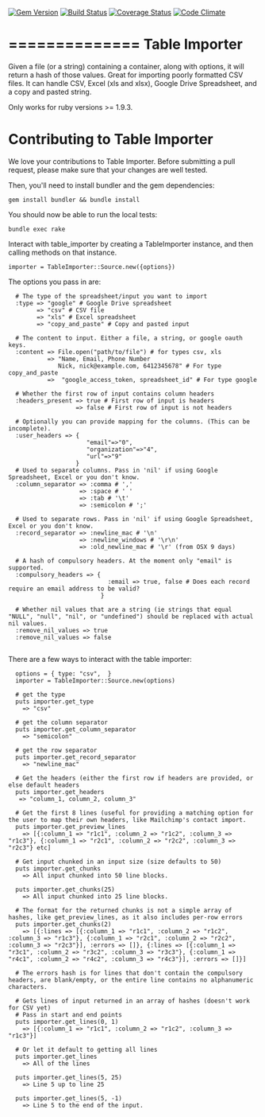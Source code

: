[![Gem Version](https://badge.fury.io/rb/table_importer.svg)](http://badge.fury.io/rb/table_importer) [![Build Status](https://travis-ci.org/pressdoc/table_importer.svg?branch=master)](https://travis-ci.org/pressdoc/table_importer) [![Coverage Status](https://coveralls.io/repos/pressdoc/table_importer/badge.png?branch=master)](https://coveralls.io/r/pressdoc/table_importer?branch=master) [![Code Climate](https://codeclimate.com/github/pressdoc/table_importer/badges/gpa.svg)](https://codeclimate.com/github/pressdoc/table_importer)

==============
Table Importer
==============

Given a file (or a string) containing a container, along with options, it will return a hash of those values. Great for importing poorly formatted CSV files. It can handle CSV, Excel (xls and xlsx), Google Drive Spreadsheet, and a copy and pasted string.

Only works  for ruby versions >= 1.9.3.

# Contributing to Table Importer

We love your contributions to Table Importer. Before submitting a pull request, please make sure that your changes are well tested.

Then, you'll need to install bundler and the gem dependencies:

  `gem install bundler && bundle install`

You should now be able to run the local tests:

  `bundle exec rake`

Interact with table_importer by creating a TableImporter instance, and then calling methods on that instance.

  `importer = TableImporter::Source.new({options})`

The options you pass in are:

```
  # The type of the spreadsheet/input you want to import
  :type => "google" # Google Drive spreadsheet
        => "csv" # CSV file
        => "xls" # Excel spreadsheet
        => "copy_and_paste" # Copy and pasted input
  
  # The content to input. Either a file, a string, or google oauth keys.
  :content => File.open("path/to/file") # for types csv, xls
           => "Name, Email, Phone Number
              Nick, nick@example.com, 6412345678" # For type copy_and_paste
           =>  "google_access_token, spreadsheet_id" # For type google
  
  # Whether the first row of input contains column headers
  :headers_present => true # First row of input is headers
                   => false # First row of input is not headers

  # Optionally you can provide mapping for the columns. (This can be incomplete).
  :user_headers => {
                      "email"=>"0", 
                      "organization"=>"4", 
                      "url"=>"9"
                   }
  # Used to separate columns. Pass in 'nil' if using Google Spreadsheet, Excel or you don't know.
  :column_separator => :comma # ','
                    => :space # ' '
                    => :tab # '\t'
                    => :semicolon # ';'
                       
  # Used to separate rows. Pass in 'nil' if using Google Spreadsheet, Excel or you don't know.
  :record_separator => :newline_mac # '\n'
                    => :newline_windows # '\r\n'
                    => :old_newline_mac # '\r' (from OSX 9 days)
  
  # A hash of compulsory headers. At the moment only "email" is supported.
  :compulsory_headers => {
                            :email => true, false # Does each record require an email address to be valid?
                          }

  # Whether nil values that are a string (ie strings that equal "NULL", "null", "nil", or "undefined") should be replaced with actual nil values.
  :remove_nil_values => true
  :remove_nil_values => false
  
```

There are a few ways to interact with the table importer:

```
  options = { type: "csv",  }
  importer = TableImporter::Source.new(options)

  # get the type
  puts importer.get_type
    => "csv"
    
  # get the column separator
  puts importer.get_column_separator
    => "semicolon"
    
  # get the row separator
  puts importer.get_record_separator
    => "newline_mac"
    
  # Get the headers (either the first row if headers are provided, or else default headers
  puts importer.get_headers
   => "column_1, column_2, column_3"
  
  # Get the first 8 lines (useful for providing a matching option for the user to map their own headers, like Mailchimp's contact import.
  puts importer.get_preview_lines
    => [{:column_1 => "r1c1", :column_2 => "r1c2", :column_3 => "r1c3"}, {:column_1 => "r2c1", :column_2 => "r2c2", :column_3 => "r2c3"} etc]
  
  # Get input chunked in an input size (size defaults to 50)
  puts importer.get_chunks
    => All input chunked into 50 line blocks.
  
  puts importer.get_chunks(25)
    => All input chunked into 25 line blocks.
  
  # The format for the returned chunks is not a simple array of hashes, like get_preview_lines, as it also includes per-row errors
  puts importer.get_chunks(2)
    => [{:lines => [{:column_1 => "r1c1", :column_2 => "r1c2", :column_3 => "r1c3"}, {:column_1 => "r2c1", :column_2 => "r2c2", :column_3 => "r2c3"}], :errors => []}, {:lines => [{:column_1 => "r3c1", :column_2 => "r3c2", :column_3 => "r3c3"}, {:column_1 => "r4c1", :column_2 => "r4c2", :column_3 => "r4c3"}], :errors => []}]

  # The errors hash is for lines that don't contain the compulsory headers, are blank/empty, or the entire line contains no alphanumeric characters.

  # Gets lines of input returned in an array of hashes (doesn't work for CSV yet)
  # Pass in start and end points
  puts importer.get_lines(0, 1)
    => [{:column_1 => "r1c1", :column_2 => "r1c2", :column_3 => "r1c3"}]
  
  # Or let it default to getting all lines
  puts importer.get_lines
    => All of the lines
    
  puts importer.get_lines(5, 25) 
    => Line 5 up to line 25
    
  puts importer.get_lines(5, -1)
    => Line 5 to the end of the input.
    
